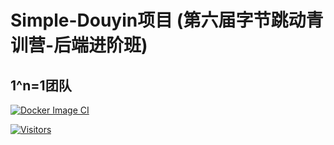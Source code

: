 # Simple-Douyin项目 (第六届字节跳动青训营-后端进阶班)

## 1^n=1团队

[![Docker Image CI](https://github.com/jscblack/simple-douyin/actions/workflows/docker-image.yml/badge.svg?branch=master)](https://github.com/jscblack/simple-douyin/actions/workflows/docker-image.yml)

[![Visitors](https://api.visitorbadge.io/api/visitors?path=https%3A%2F%2Fgithub.com%2Fjscblack%2Fsimple-douyin&label=visitors&countColor=%23263759)](https://visitorbadge.io/status?path=https%3A%2F%2Fgithub.com%2Fjscblack%2Fsimple-douyin)
